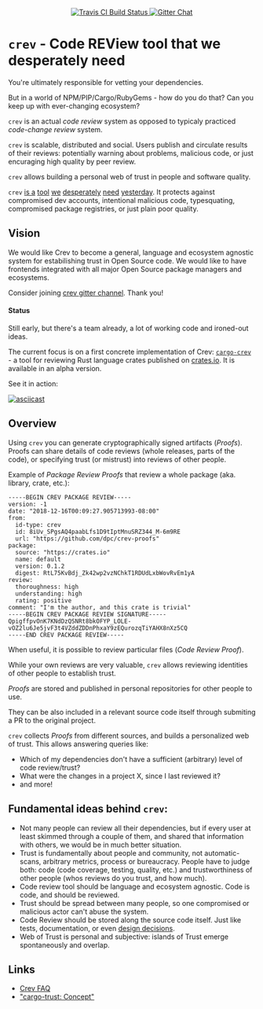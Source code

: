 <p align="center">
  <a href="https://travis-ci.org/dpc/crev">
      <img src="https://img.shields.io/travis/dpc/crev/master.svg?style=flat-square" alt="Travis CI Build Status">
  </a>
  <a href="https://gitter.im/dpc/crev">
      <img src="https://img.shields.io/badge/GITTER-join%20chat-green.svg?style=flat-square" alt="Gitter Chat">
  </a>
  <br>
</p>



# `crev` -  Code REView tool that we desperately need

You're ultimately responsible for vetting your dependencies.

But in a world of NPM/PIP/Cargo/RubyGems - how do you do that? Can
you keep up with ever-changing ecosystem?

`crev` is an actual *code review* system as opposed to typicaly practiced *code-change review* system.

`crev` is scalable, distributed and social. Users publish and circulate results of their reviews: potentially warning about problems, malicious code, or just encuraging high quality by peer review.

`crev` allows building a personal web of trust in people and software quality.

`crev` [is a][f] [tool][e] [we][d] [desperately][c] [need][b] [yesterday][a]. It protects against compromised dev accounts, intentional malicious code, typesquating, compromised package registries, or just plain poor quality.

[a]: https://www.csoonline.com/article/3214624/security/malicious-code-in-the-node-js-npm-registry-shakes-open-source-trust-model.html

[b]: https://thenewstack.io/npm-attackers-sneak-a-backdoor-into-node-js-deployments-through-dependencies/

[c]: https://news.ycombinator.com/item?id=17513709

[c]: https://www.theregister.co.uk/2018/11/26/npm_repo_bitcoin_stealer/

[d]: https://www.zdnet.com/article/twelve-malicious-python-libraries-found-and-removed-from-pypi/

[e]: https://www.itnews.com.au/news/rubygems-in-recovery-mode-after-site-hack-330819

[f]: https://users.rust-lang.org/t/security-advisory-for-crates-io-2017-09-19/12960

## Vision

We would like Crev to become a general, language and ecosystem agnostic 
system for estabilishing trust in Open Source code. We would like to have
frontends integrated with all major Open Source package managers and ecosystems.

Consider joining [crev gitter channel](https://gitter.im/dpc/crev). Thank you!

#### Status

Still early, but there's a team already, a lot of working code and ironed-out ideas.

The current focus is on a first concrete implementation of Crev:
[`cargo-crev`](https://github.com/dpc/crev/tree/master/cargo-crev) -
a tool for reviewing Rust language crates published on [crates.io](https://crates.io).
It is available in an alpha version.

See it in action:

[![asciicast](https://asciinema.org/a/216695.png)](https://asciinema.org/a/216695)


## Overview

Using `crev` you can generate cryptographically signed artifacts (*Proofs*). Proofs can share details of code reviews (whole releases, parts of the code), or specifying trust (or mistrust) into reviews of other people.

Example of *Package Review Proofs* that review a whole package (aka. library, crate, etc.):

```
-----BEGIN CREV PACKAGE REVIEW-----
version: -1
date: "2018-12-16T00:09:27.905713993-08:00"
from:
  id-type: crev
  id: 8iUv_SPgsAQ4paabLfs1D9tIptMnuSRZ344_M-6m9RE
  url: "https://github.com/dpc/crev-proofs"
package:
  source: "https://crates.io"
  name: default
  version: 0.1.2
  digest: RtL75KvBdj_Zk42wp2vzNChkT1RDUdLxbWovRvEm1yA
review:
  thoroughness: high
  understanding: high
  rating: positive
comment: "I'm the author, and this crate is trivial"
-----BEGIN CREV PACKAGE REVIEW SIGNATURE-----
QpigffpvOnK7KNdDzQSNRt8bkOFYP_LOLE-vOZ2lu6Je5jvF3t4VZddZDDnPhxaY9zEQurozqTiYAHX8nXz5CQ
-----END CREV PACKAGE REVIEW-----
```

When useful, it is possible to review particular files (*Code Review Proof*).

While your own reviews are very valuable, `crev` allows reviewing identities of other
people to establish trust.

*Proofs* are stored and published in personal repositories for other people to use.

They can be also included in a relevant source code itself through submiting
a PR to the original project.

`crev` collects *Proofs* from different sources, and builds a personalized web of trust.
This allows answering queries like:

* Which of my dependencies don't have a sufficient (arbitrary) level of code review/trust?
* What were the changes in a project X, since I last reviewed it?
* and more!

## Fundamental ideas behind `crev`:

* Not many people can review all their dependencies, but if every user
  at least skimmed through a couple of them, and shared that information with
  others, we would be in much better situation.
* Trust is fundamentally about people and community, not automatic-scans,
  arbitrary metrics, process or bureaucracy. People have to judge both: code
  (code coverage, testing, quality, etc.) and trustworthiness of other
  people (whos reviews do you trust, and how much).
* Code review tool should be language and ecosystem agnostic. Code is code, and should be reviewed.
* Trust should be spread between many people, so one compromised or malicious
  actor can't abuse the system.
* Code Review should be stored along the source code itself. Just like tests,
  documentation, or even [design decisions](https://github.com/vitiral/artifact).
* Web of Trust is personal and subjective: islands of Trust emerge spontaneously
  and overlap.

## Links

* [Crev FAQ](https://github.com/dpc/crev/wiki/FAQ)
* ["cargo-trust: Concept"](https://github.com/dpc/crev/wiki/cargo-trust:-Concept)

